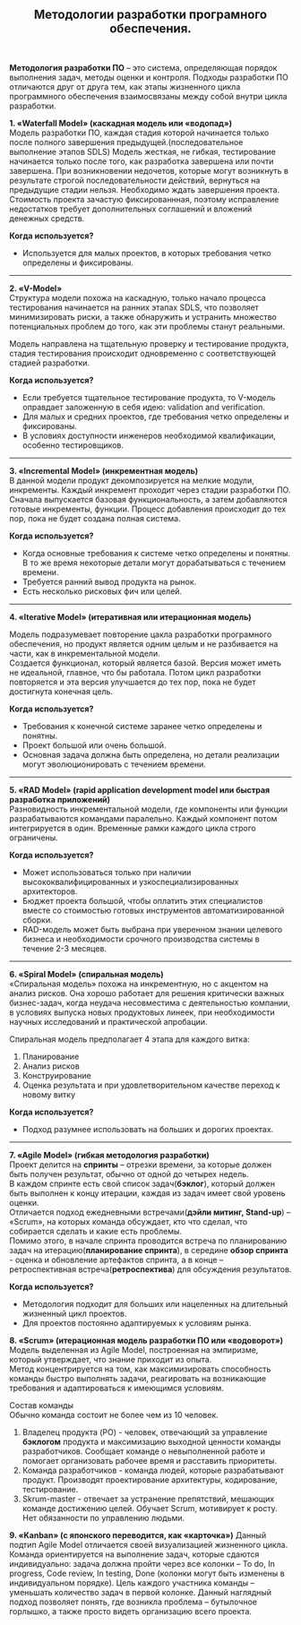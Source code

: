 <div align="center">
<H2>Методологии разработки програмного обеспечения.</H2>
</div>
<br>


**Методология разработки ПО** – это система, определяющая порядок выполнения задач, методы оценки и контроля.
Подходы разработки ПО отличаются друг от друга тем, как этапы жизненного цикла программного обеспечения взаимосвязаны между собой внутри цикла разработки.


**1. «Waterfall Model» (каскадная модель или «водопад»)**  
Модель разработки ПО, каждая стадия которой начинается только после полного завершения предыдущей.(последовательное выполнение этапов SDLS)
Модель жесткая, не гибкая, тестирование начинается только после того, как разработка завершена или почти завершена.
При возникновении недочетов, которые могут возникнуть в результате строгой последовательности действий,
вернуться на предыдущие стадии нельзя. Необходимо ждать завершения проекта.
Стоимость проекта зачастую фиксированнная, поэтому исправление недостатков требует дополнительных соглашений и вложений денежных средств.

**Когда используется?**

- Используется для малых проектов, в которых требования четко определены и фиксированы.
---
**2. «V-Model»**  
Структура модели похожа на каскадную, только начало процесса тестирования начинается на ранних этапах SDLS, 
что позволяет минимизировать риски, а также обнаружить и устранить множество потенциальных проблем до того, как эти проблемы станут реальными.  

Модель направлена на тщательную проверку и тестирование продукта, стадия тестирования происходит одновременно с соответствующей стадией разработки.

**Когда используется?**

- Если требуется тщательное тестирование продукта, то V-модель оправдает заложенную в себя идею: validation and verification.
- Для малых и средних проектов, где требования четко определены и фиксированы.
- В условиях доступности инженеров необходимой квалификации, особенно тестировщиков.
---
**3. «Incremental Model» (инкрементная модель)**  
В данной модели продукт декомпозируется на мелкие модули, инкременты.
Каждый инкремент проходит через стадии разработки ПО.
Сначала выпускается базовая функциональность, а затем добавляются готовые инкременты, функции.
Процесс добавления происходит до тех пор, пока не будет создана полная система.

**Когда используется?**

- Когда основные требования к системе четко определены и понятны. В то же время некоторые детали могут дорабатываться с течением времени.
- Требуется ранний вывод продукта на рынок.
- Есть несколько рисковых фич или целей.
---
**4. «Iterative Model» (итеративная или итерационная модель)**  

Модель подразумевает повторение цакла разработки програмного обеспечения, но продукт является одним целым и не разбивается на части, как в инкрементальной модели.  
Создается функционал, который является базой. Версия может иметь не идеальной, главное, что бы работала.
Потом цикл разработки повторяется и эта версия улучшается до тех пор, пока не будет достигнута конечная цель.

**Когда используется?**

- Требования к конечной системе заранее четко определены и понятны.
- Проект большой или очень большой.
- Основная задача должна быть определена, но детали реализации могут эволюционировать с течением времени.
---
**5. «RAD Model» (rapid application development model или быстрая разработка приложений)**  
Разновидность инкрементальной модели, где компоненты или функции разрабатываются командами паралельно.
Каждый компонент потом интегрируется в один. Временные рамки каждого цикла строго ограничены.

**Когда используется?**

- Может использоваться только при наличии высококвалифицированных и узкоспециализированных архитекторов.
- Бюджет проекта большой, чтобы оплатить этих специалистов вместе со стоимостью готовых инструментов автоматизированной сборки.
- RAD-модель может быть выбрана при уверенном знании целевого бизнеса и необходимости срочного производства системы в течение 2-3 месяцев.
---
**6. «Spiral Model» (спиральная модель)**  
«Спиральная модель» похожа на инкрементную, но с акцентом на анализ рисков. Она хорошо работает для решения критически важных бизнес-задач, когда неудача несовместима с деятельностью компании, в условиях выпуска новых продуктовых линеек, при необходимости научных исследований и практической апробации.

Спиральная модель предполагает 4 этапа для каждого витка:

1. Планирование
2. Анализ рисков
3. Конструирование
4. Оценка результата и при удовлетворительном качестве переход к новому витку

**Когда используется?**

- Подход разумнее использовать на больших и дорогих проектах.
---
**7. «Agile Model» (гибкая методология разработки)**  
Проект делится на **спринты** – отрезки времени, за которые должен быть получен результат, обычно от одной до четырех недель.  
В каждом спринте есть свой список задач(**бэклог**), который должен быть выполнен к концу итерации, каждая из задач имеет свой уровень оценки.  
Отличается подход ежедневными встречами(**дэйли митинг, Stand-up**) – «Scrum», на которых команда обсуждает, кто что сделал, что собирается сделать и какие есть проблемы.   
Помимо этого, в начале спринта проводится встреча по планированию задач на итерацию(**планирование спринта**), в середине **обзор спринта** - оценка и обновление артефактов спринта, а в конце – ретроспективная встреча(**ретроспектива**) для обсуждения результатов.  

**Когда используется?**

- Методология подходит для больших или нацеленных на длительный жизненный цикл проектов.
- Для проектов постоянно адаптируемых к условиям рынка. 

**8. «Scrum» (итерационная модель разработки ПО или «водоворот»)**  
Модель выделенная из Agile Model, построенная на эмпиризме, который утверждает, что знание приходит из опыта.  
Метод концентрируется на том, как максимизировать способность команды быстро выполнять задачи, реагировать на возникающие требования и адаптироваться к имеющимся условиям.  

Состав команды  
Обычно команда состоит не более чем из 10 человек.  

1. Владелец продукта (PO) - человек, отвечающий за управление **бэклогом** продукта и максимизацию выходной ценности команды разработчиков.
Сообщает команде о невыполненной работе  и помогает организовать рабочее время и расставить приоритеты.
2. Команда разработчиков - команда людей, которые разрабатывают продукт. Производят проектирование архитектуры, кодирование, тестирование.
3. Skrum-master - отвечает за устранение препятствий, мешающих команде достижению целей. Обучает Scrum, мотивирует к росту. Нет обязанности по управлению людьми.


**9. «Kanban» (с японского переводится, как «карточка»)**
Данный подтип Agile Model отличается своей визуализацией жизненного цикла. Команда ориентируется на выполнение задач, которые сдаются индивидуально: задача должна пройти через все колонки – To do, In progress, Code review, In testing, Done (колонки могут быть изменены в индивидуальном порядке). 
Цель каждого участника команды – уменьшать количество задач в первой колонке. Данный наглядный подход позволяет понять, где возникла проблема – бутылочное горлышко, а также просто видеть организацию всего проекта.
